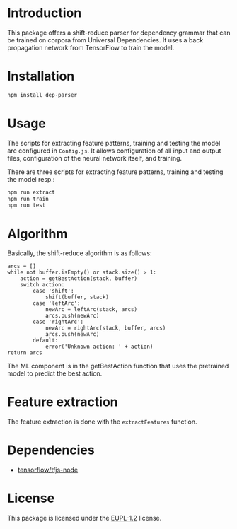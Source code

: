 # Introduction
This package offers a shift-reduce parser for dependency grammar that can be trained on corpora from Universal Dependencies. It uses a back propagation network from TensorFlow to train the model.

# Installation
```bash
npm install dep-parser
```

# Usage
The scripts for extracting feature patterns, training and testing the model are configured in `Config.js`. It allows configuration of all input and output files, configuration of the neural network itself, and training.

There are three scripts for extracting feature patterns, training and testing the model resp.:
```bash
npm run extract
npm run train
npm run test
```

# Algorithm
Basically, the shift-reduce algorithm is as follows:
```
arcs = []
while not buffer.isEmpty() or stack.size() > 1:
    action = getBestAction(stack, buffer)
    switch action:
        case 'shift':
            shift(buffer, stack)
        case 'leftArc':
            newArc = leftArc(stack, arcs)
            arcs.push(newArc)
        case 'rightArc':
            newArc = rightArc(stack, buffer, arcs)
            arcs.push(newArc)
        default:
            error('Unknown action: ' + action)
return arcs
```
The ML component is in the getBestAction function that uses the pretrained model to predict the best action.

# Feature extraction
The feature extraction is done with the `extractFeatures` function.


# Dependencies
- [tensorflow/tfjs-node](https://www.npmjs.com/package/@tensorflow/tfjs-node)

# License
This package is licensed under the [EUPL-1.2](https://spdx.org/licenses/EUPL-1.2.html) license.